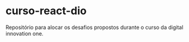 # curso-react-dio
Repositório para alocar os desafios propostos durante o curso da digital innovation one. 
